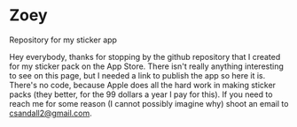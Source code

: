 # Zoey
Repository for my sticker app

Hey everybody, thanks for stopping by the github repository that I created for my sticker pack on the App Store. There isn't really anything interesting
to see on this page, but I needed a link to publish the app so here it is. There's no code, because Apple does all the hard work in making sticker packs
(they better, for the 99 dollars a year I pay for this). If you need to reach me for some reason (I cannot possibly imagine why) shoot an email to
csandall2@gmail.com.
